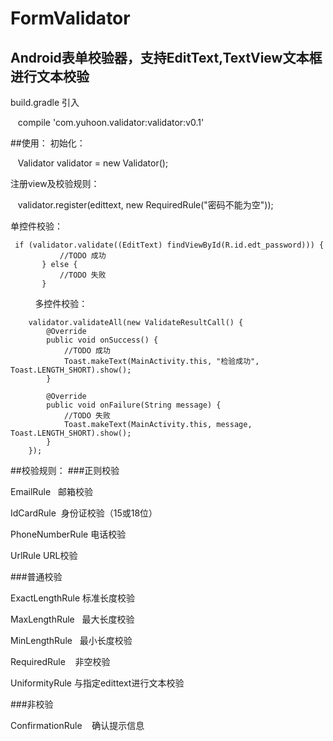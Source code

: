 # FormValidator
## Android表单校验器，支持EditText,TextView文本框进行文本校验

build.gradle 引入

    compile 'com.yuhoon.validator:validator:v0.1'
    
##使用：
初始化：

    Validator validator = new Validator();
    
注册view及校验规则：

    validator.register(edittext, new RequiredRule("密码不能为空"));
    
单控件校验：

     if (validator.validate((EditText) findViewById(R.id.edt_password))) {
               //TODO 成功
           } else {
               //TODO 失败
           }
           
多控件校验：

        validator.validateAll(new ValidateResultCall() {
            @Override
            public void onSuccess() {
                //TODO 成功
                Toast.makeText(MainActivity.this, "检验成功", Toast.LENGTH_SHORT).show();
            }

            @Override
            public void onFailure(String message) {
                //TODO 失败
                Toast.makeText(MainActivity.this, message, Toast.LENGTH_SHORT).show();
            }
        });
##校验规则：
###正则校验

EmailRule   邮箱校验

IdCardRule  身份证校验（15或18位）

PhoneNumberRule 电话校验

UrlRule URL校验

###普通校验

ExactLengthRule 标准长度校验

MaxLengthRule   最大长度校验

MinLengthRule   最小长度校验

RequiredRule    非空校验

UniformityRule 与指定edittext进行文本校验

###非校验

ConfirmationRule    确认提示信息
